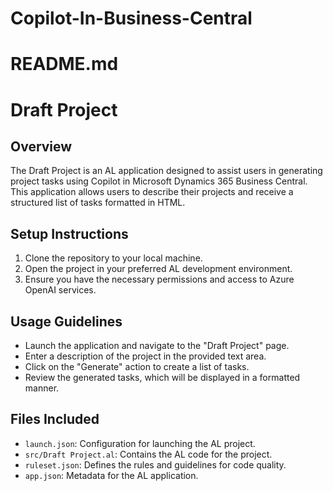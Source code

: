 # Copilot-In-Business-Central

# README.md

# Draft Project

## Overview
The Draft Project is an AL application designed to assist users in generating project tasks using Copilot in Microsoft Dynamics 365 Business Central. This application allows users to describe their projects and receive a structured list of tasks formatted in HTML.

## Setup Instructions
1. Clone the repository to your local machine.
2. Open the project in your preferred AL development environment.
3. Ensure you have the necessary permissions and access to Azure OpenAI services.

## Usage Guidelines
- Launch the application and navigate to the "Draft Project" page.
- Enter a description of the project in the provided text area.
- Click on the "Generate" action to create a list of tasks.
- Review the generated tasks, which will be displayed in a formatted manner.

## Files Included
- `launch.json`: Configuration for launching the AL project.
- `src/Draft Project.al`: Contains the AL code for the project.
- `ruleset.json`: Defines the rules and guidelines for code quality.
- `app.json`: Metadata for the AL application.